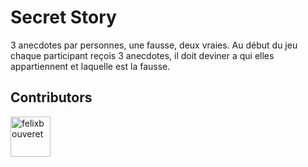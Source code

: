 # Secret Story

3 anecdotes par personnes, une fausse, deux vraies. Au début du jeu chaque participant reçois 3 anecdotes, il doit deviner a qui elles appartiennent et laquelle est la fausse.

## Contributors

<a href="https://github.com/felixbouveret">
  <img src="https://avatars0.githubusercontent.com/u/35692793?s=460&u=7f268540885ef6b149ad2bdd9d166cf84e28e42c&v=4" width="64px" alt="felixbouveret"/>
</a>
